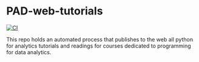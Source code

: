 # PAD-web-tutorials

[![CI](https://github.com/copa-uniandes/PAD-web-tutorials/actions/workflows/pages/pages-build-deployment/badge.svg)](https://github.com/copa-uniandes/PAD-web-tutorials/actions/workflows/pages/pages-build-deployment)

This repo holds an automated process that publishes to the web all python for analytics tutorials and readings for courses dedicated to programming for data analytics.
